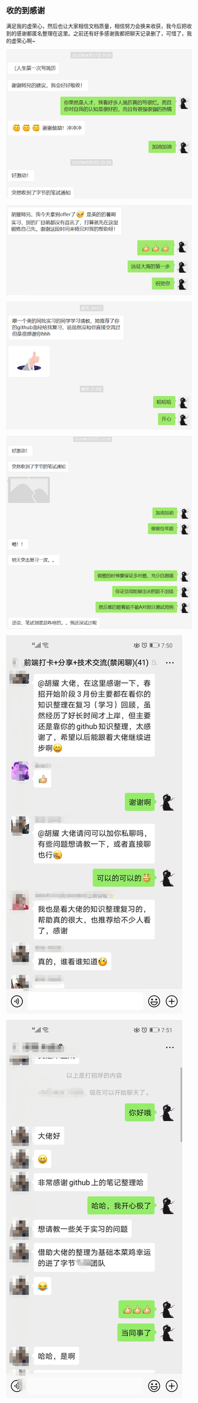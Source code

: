 ## 收的到感谢

满足我的虚荣心，然后也让大家相信文档质量，相信努力会换来收获，我今后把收到的感谢都匿名整理在这里。之前还有好多感谢我都把聊天记录删了，可惜了，我的虚荣心啊~

![](../img/thank-3.png)

![](../img/thank-2.png)

![](../img/thank-1.png)

![](../img/thank-4.png)

![](../img/thank-5.jpg)

![](../img/thank-6.jpg)
